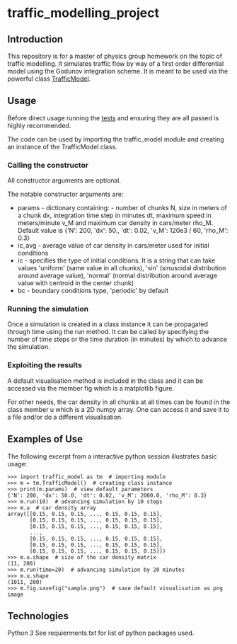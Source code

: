 # traffic_modelling_project

## Introduction
This repository is for a master of physics group homework on the topic of traffic modelling. It simulates traffic flow by way of a first order differential model using the Godunov integration scheme. It is meant to be used via the powerful class [TrafficModel](/traffic_model.py).

## Usage
Before direct usage running the [tests](/tests.py) and ensuring they are all passed is highly recommended.

The code can be used by importing the traffic_model module and creating an instance of the TrafficModel class.

### Calling the constructor
All constructor arguments are optional.

The notable constructor arguments are:

- params - dictionary containing:
       - number of chunks N, size in meters of a chunk dx, integration time step in minutes dt, maximum speed in meters/minute v_M and maximum car density in cars/meter rho_M.  Default value is {'N': 200, 'dx': 50., 'dt': 0.02, 'v_M': 120e3 / 60, 'rho_M': 0.3}
- ic_avg - average value of car density in cars/meter used for initial conditions
- ic - specifies the type of initial conditions. It is a string that can take values 'uniform' (same value in all chunks), 'sin' (sinusoidal distribution around average value), 'normal' (normal distribution around average value with centroid in the center chunk)
- bc - boundary conditions type, 'periodic' by default

### Running the simulation
Once a simulation is created in a class instance it can be propagated through time using the run method. It can be called by specifying the number of time steps or the time duration (in minutes) by which to advance the simulation.

### Exploiting the results
A default visualisation method is included in the class and it can be accessed via the member fig which is a matplotlib figure.

For other needs, the car density in all chunks at all times can be found in the class member u which is a 2D numpy array. One can access it and save it to a file and/or do a different visualisation.

## Examples of Use
The following excerpt from a interactive python session illustrates basic usage:

```
>>> import traffic_model as tm  # importing module
>>> m = tm.TrafficModel()  # creating class instance
>>> print(m.params)  # view default parameters
{'N': 200, 'dx': 50.0, 'dt': 0.02, 'v_M': 2000.0, 'rho_M': 0.3}
>>> m.run(10)  # advancing simulation by 10 steps
>>> m.u  # car density array
array([[0.15, 0.15, 0.15, ..., 0.15, 0.15, 0.15],
       [0.15, 0.15, 0.15, ..., 0.15, 0.15, 0.15],
       [0.15, 0.15, 0.15, ..., 0.15, 0.15, 0.15],
       ...,
       [0.15, 0.15, 0.15, ..., 0.15, 0.15, 0.15],
       [0.15, 0.15, 0.15, ..., 0.15, 0.15, 0.15],
       [0.15, 0.15, 0.15, ..., 0.15, 0.15, 0.15]])
>>> m.u.shape  # size of the car density matrix
(11, 200)
>>> m.run(time=20)  # advancing simulation by 20 minutes
>>> m.u.shape
(1011, 200)
>>> m.fig.savefig("sample.png")  # save default visualisation as png image
```

## Technologies
Python 3
See requierments.txt for list of python packages used.
